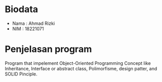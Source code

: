 # Biodata 
- Nama : Ahmad Rizki
- NIM : 18221071

# Penjelasan program
Program that impelement Object-Oriented Programming Concept like Inheritance, Interface or abstract class, Polimorfisme, design patter, and SOLID Pinciple. 